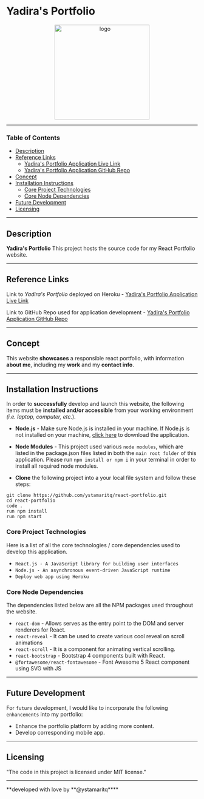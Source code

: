 # Yadira's Portfolio

<p align="center">
 <img src="./src/assets/imgs/logo.png" alt="logo" width="250px">
</p>

---

### Table of Contents

- [Description](#description)
- [Reference Links](#reference-links)
  - [Yadira's Portfolio Application Live Link](https://yadira-tamarit.herokuapp.com/)
  - [Yadira's Portfolio Application GitHub Repo](https://github.com/ystamaritq/react-portfolio)
- [Concept](#concept)
- [Installation Instructions](#installation-instructions)
  - [Core Project Technologies](#core-project-technologies)
  - [Core Node Dependencies](#core-node-depencencies)
- [Future Development](#future-development)
- [Licensing](#licensing)

---

## Description

**Yadira's Portfolio** This project hosts the source code for my React Portfolio website.

---

## Reference Links

Link to _Yadira's Portfolio_ deployed on Heroku - [Yadira's Portfolio Application Live Link](https://yadira-tamarit.herokuapp.com/)

Link to GitHub Repo used for application development - [Yadira's Portfolio Application GitHub Repo](https://github.com/ystamaritq/react-portfolio)

---

## Concept

This website **showcases** a responsible react portfolio, with information **about me**, including my **work** and my **contact info**.

---

## Installation Instructions

In order to **successfully** develop and launch this website, the following items must be **installed and/or accessible** from your working environment _(i.e. laptop, computer, etc._).

- **Node.js** - Make sure Node.js is installed in your machine. If Node.js is not installed on your machine, [click here](https://nodejs.org/en/) to download the application.

- **Node Modules** - This project used various `node modules`, which are listed in the package.json files listed in both the `main root folder` of this application. Please run `npm install or npm i` in your terminal in order to install all required node modules.

- **Clone** the following project into a your local file system and follow these steps:

```
git clone https://github.com/ystamaritq/react-portfolio.git
cd react-portfolio
code .
run npm install
run npm start
```

### Core Project Technologies

Here is a list of all the core technologies / core dependencies used to develop this application.

- `React.js - A JavaScript library for building user interfaces`
- `Node.js - An asynchronous event-driven JavaScript runtime`
- `Deploy web app using Heroku`

### Core Node Dependencies

The dependencies listed below are all the NPM packages used throughout the website.

- `react-dom` - Allows serves as the entry point to the DOM and server renderers for React.
- `react-reveal` - It can be used to create various cool reveal on scroll animations
- `react-scroll` - It is a component for animating vertical scrolling.
- `react-bootstrap` - Bootstrap 4 components built with React.
- `@fortawesome/react-fontawesome` - Font Awesome 5 React component using SVG with JS

---

## Future Development

For `future` development, I would like to incorporate the following `enhancements` into my portfolio:

- Enhance the portfolio platform by adding more content.
- Develop corresponding mobile app.

---

## Licensing

"The code in this project is licensed under MIT license."

---

**developed with love by **@ystamaritq\*\*\*\*

```

```
